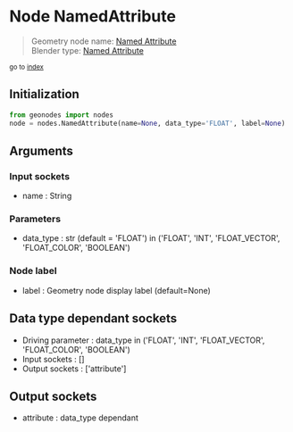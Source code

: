 
# Node NamedAttribute

> Geometry node name: [Named Attribute](https://docs.blender.org/manual/en/latest/modeling/geometry_nodes/input/named_attribute.html)<br>
  Blender type: [Named Attribute](https://docs.blender.org/api/current/bpy.types.GeometryNodeInputNamedAttribute.html)
  
<sub>go to [index](/docs/index.md)</sub>

Initialization
--------------

```python
from geonodes import nodes
node = nodes.NamedAttribute(name=None, data_type='FLOAT', label=None)
```



## Arguments


### Input sockets

- name : String

### Parameters

- data_type : str (default = 'FLOAT') in ('FLOAT', 'INT', 'FLOAT_VECTOR', 'FLOAT_COLOR', 'BOOLEAN')

### Node label

- label : Geometry node display label (default=None)

## Data type dependant sockets

- Driving parameter : data_type in ('FLOAT', 'INT', 'FLOAT_VECTOR', 'FLOAT_COLOR', 'BOOLEAN')
- Input sockets  : []
- Output sockets : ['attribute']   
  
  

## Output sockets

- attribute : data_type dependant
